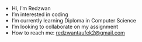 - Hi, I’m Redzwan
- I’m interested in coding
- I’m currently learning Diploma in Computer Science 
- I’m looking to collaborate on my assignment
- How to reach me: redzwantaufek2@gmail.com

<!---
redzzw/redzzw is a ✨ special ✨ repository because its `README.md` (this file) appears on your GitHub profile.
You can click the Preview link to take a look at your changes.
--->
